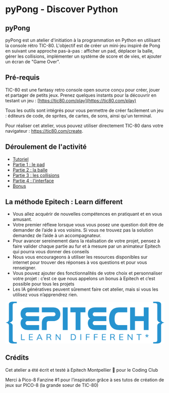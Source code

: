 # pyPong - Discover Python

## pyPong

pyPong est un atelier d'initiation à la programmation en Python en utilisant la console rétro TIC-80. L'objectif est de créer un mini-jeu inspiré de Pong en suivant une approche pas-à-pas : afficher un pad, déplacer la balle, gérer les collisions, implémenter un système de score et de vies, et ajouter un écran de "Game Over".

## Pré-requis

TIC-80 est une fantasy retro console open source conçu pour créer, jouer et partager de petits jeux. Prenez quelques instants pour la découvrir en testant un jeu : [https://tic80.com/play](https://tic80.com/play)

Tous les outils sont intégrés pour vous permettre de créer facilement un jeu : éditeurs de code, de sprites, de cartes, de sons, ainsi qu'un terminal.

Pour réaliser cet atelier, vous pouvez utiliser directement TIC-80 dans votre navigateur : https://tic80.com/create.

## Déroulement de l'activité

- [Tutoriel](01-tutorial.md)
- [Partie 1 : le pad](/02-part1-exercices.md)
- [Partie 2 : la balle](/02-part2-exercices.md)
- [Partie 3 : les collisions](/02-part3-exercices.md)
- [Partie 4 : l'interface](/02-part4-exercices.md)
- [Bonus](/03-bonus.md)




## La méthode Epitech : Learn different

- Vous allez acquérir de nouvelles compétences en pratiquant et en vous amusant.
- Votre premier réflexe lorsque vous vous posez une question doit être de demander de l’aide à vos voisins. Si vous ne trouvez pas la solution demandez de l’aide à un accompagnateur.
- Pour avancer sereinement dans la réalisation de votre projet, pensez à faire valider chaque partie au fur et à mesure par un animateur Epitech qui pourra vous donner des conseils
- Nous vous encourageons à utiliser les resources disponibles sur internet pour trouver des réponses à vos questions et pour vous renseigner.
- Vous pouvez ajouter des fonctionnalités de votre choix et personnaliser votre projet : c’est ce que  nous appelons un bonus à Epitech et c’est possible pour tous les projets
- Les IA génératives peuvent sûrement faire cet atelier, mais si vous les utilisez vous n’apprendrez rien.

![Epitech](/static/logo_epitech.png)
    

## Crédits

Cet atelier a été écrit et testé à Epitech Montpellier  💙 pour le Coding Club

Merci à Pico-8 Fanzine #1  pour l’inspiration grâce à ses tutos de création de jeux sur PICO-8 (la grande soeur de TIC-80)

